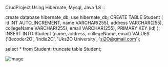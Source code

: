 CrudProject Using Hibernate, Mysql, Java 1.8 ::


create database hibernate_db;
use hibernate_db;
CREATE TABLE Student (
    id INT AUTO_INCREMENT,
    name VARCHAR(255),
    address VARCHAR(255),
    collegeName VARCHAR(255),
    email VARCHAR(255),
    PRIMARY KEY (id)
);
INSERT INTO Student (name, address, collegeName, email) 
VALUES ('Becoder2O', 'India2O', 'Uks2O University', 'sj2O@gmail.com');

select * from Student;
truncate table Student;

![image](https://github.com/satyamjaysawal/JavaServletJspProjectExamples/assets/108862706/146ec24b-5fd0-48b7-ba8c-9f943171ac32)
